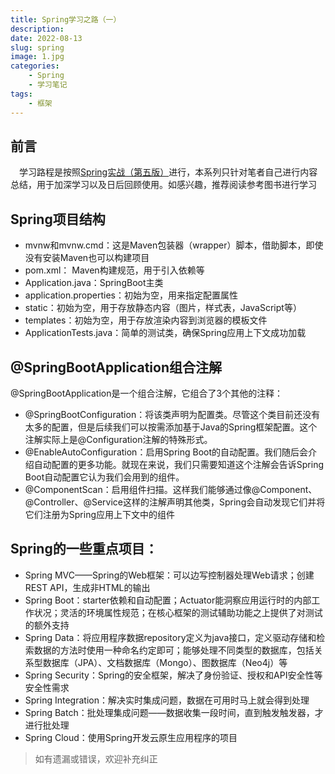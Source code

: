 ```yaml
---
title: Spring学习之路（一）
description: 
date: 2022-08-13
slug: spring
image: 1.jpg
categories:
    - Spring
    - 学习笔记
tags:
    - 框架
---
```

## 前言
&emsp;学习路程是按照[Spring实战（第五版）](https://zh.jp1lib.org/book/18238678/2d772e "Spring实战（第五版）")进行，本系列只针对笔者自己进行内容总结，用于加深学习以及日后回顾使用。如感兴趣，推荐阅读参考图书进行学习

## Spring项目结构 
* mvnw和mvnw.cmd：这是Maven包装器（wrapper）脚本，借助脚本，即使没有安装Maven也可以构建项目
* pom.xml： Maven构建规范，用于引入依赖等
* Application.java：SpringBoot主类
* application.properties：初始为空，用来指定配置属性
* static：初始为空，用于存放静态内容（图片，样式表，JavaScript等）
* templates：初始为空，用于存放渲染内容到浏览器的模板文件
* ApplicationTests.java：简单的测试类，确保Spring应用上下文成功加载 

## @SpringBootApplication组合注解
@SpringBootApplication是一个组合注解，它组合了3个其他的注释：
* @SpringBootConfiguration：将该类声明为配置类。尽管这个类⽬前还没有太多的配置，但是后续我们可以按需添加基于Java的Spring框架配置。这个注解实际上是@Configuration注解的特殊形式。
* @EnableAutoConfiguration：启⽤Spring Boot的⾃动配置。我们随后会介绍⾃动配置的更多功能。就现在来说，我们只需要知道这个注解会告诉Spring Boot⾃动配置它认为我们会⽤到的组件。
* @ComponentScan：启⽤组件扫描。这样我们能够通过像@Component、 @Controller、@Service这样的注解声明其他类，Spring会⾃动发现它们并将它们注册为Spring应⽤上下⽂中的组件

## Spring的一些重点项目：
* Spring MVC——Spring的Web框架：可以边写控制器处理Web请求；创建REST API，生成非HTML的输出
* Spring Boot：starter依赖和自动配置；Actuator能洞察应用运行时的内部工作状况；灵活的环境属性规范；在核心框架的测试辅助功能之上提供了对测试的额外支持
* Spring Data：将应用程序数据repository定义为java接口，定义驱动存储和检索数据的方法时使用一种命名约定即可；能够处理不同类型的数据库，包括关系型数据库（JPA）、文档数据库（Mongo）、图数据库（Neo4j）等
* Spring Security：Spring的安全框架，解决了身份验证、授权和API安全性等安全性需求
* Spring Integration：解决实时集成问题，数据在可用时马上就会得到处理
* Spring Batch：批处理集成问题——数据收集一段时间，直到触发触发器，才进行批处理
* Spring Cloud：使用Spring开发云原生应用程序的项目

> 如有遗漏或错误，欢迎补充纠正